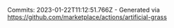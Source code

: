 Commits: 2023-01-22T11:12:51.766Z - Generated via https://github.com/marketplace/actions/artificial-grass
<br>

